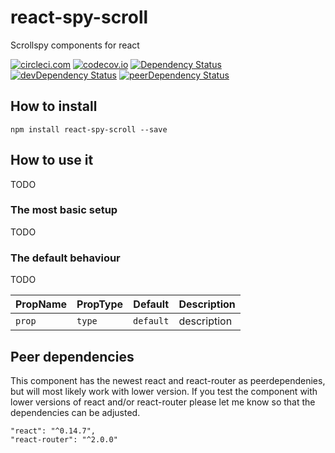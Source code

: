 # react-spy-scroll
Scrollspy components for react

[![circleci.com](https://circleci.com/gh/nutgaard/react-scroll-spy/tree/master.svg?style=shield&circle-token=05a159f51aa45260e4ed1f74ddbdc2ff896bc8ab)](https://circleci.com/gh/nutgaard/react-scroll-spy/tree/master)
[![codecov.io](https://codecov.io/github/nutgaard/react-scroll-spy/coverage.svg?branch=master)](https://codecov.io/github/nutgaard/react-scroll-spy?branch=master)
[![Dependency Status](https://david-dm.org/nutgaard/react-scroll-spy.svg)](https://david-dm.org/nutgaard/react-scroll-spy)
[![devDependency Status](https://david-dm.org/nutgaard/react-scroll-spy/dev-status.svg)](https://david-dm.org/nutgaard/react-scroll-spy#info=devDependencies)
[![peerDependency Status](https://david-dm.org/nutgaard/react-scroll-spy/peer-status.svg)](https://david-dm.org/nutgaard/react-scroll-spy#info=peerDependencies)

## How to install
```
npm install react-spy-scroll --save
```

## How to use it
TODO

### The most basic setup
TODO

### The default behaviour
TODO
                                                
|    PropName   |    PropType   |    Default    |  Description      |
| ------------- | ------------- | ------------- | ----------------- |
| `prop`        | `type`        | `default`     | description       |


## Peer dependencies
This component has the newest react and react-router as peerdependenies, but will most likely work with lower version.
If you test the component with lower versions of react and/or react-router please let me know so that the dependencies can be adjusted.

```
"react": "^0.14.7",
"react-router": "^2.0.0"
```
